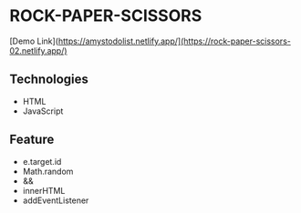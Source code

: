 # ROCK-PAPER-SCISSORS
[Demo Link](https://amystodolist.netlify.app/](https://rock-paper-scissors-02.netlify.app/)

## Technologies

- HTML
- JavaScript

## Feature

- e.target.id
- Math.random
- && 
- innerHTML
- addEventListener
